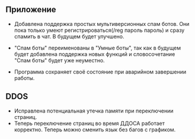 ## Приложение
 - Добавлена поддержка простых мультиверсионных спам ботов. Они пока только умеют регистрироваться(/reg пароль пароль) и сразу спамить в чат. В будущем будет улучшено.

 - "Спам боты" переименованы в "Умные боты", так как в будущем будет добавлена поддержка новых функций и словосочетание "Спам боты" будет уже неуместно.
 - Программа сохраняет своё состояние при аварийном завершении работы.

## DDOS
 - Исправлена потенциальная утечка памяти при переключении страниц.
 - Теперь переключение страниц во время ДДОСА работает корректно. Теперь можно сменить язык без багов с графиком. 